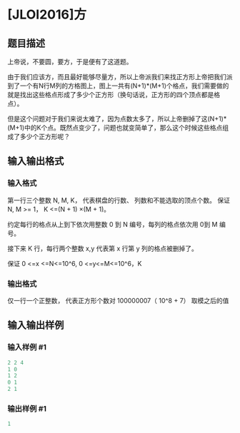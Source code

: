 # [JLOI2016]方

## 题目描述

上帝说，不要圆，要方，于是便有了这道题。

由于我们应该方，而且最好能够尽量方，所以上帝派我们来找正方形上帝把我们派到了一个有N行M列的方格图上，图上一共有(N+1)\*(M+1)个格点，我们需要做的就是找出这些格点形成了多少个正方形（换句话说，正方形的四个顶点都是格点）。

但是这个问题对于我们来说太难了，因为点数太多了，所以上帝删掉了这(N+1)\*(M+1)中的K个点。既然点变少了，问题也就变简单了，那么这个时候这些格点组成了多少个正方形呢？

## 输入输出格式

### 输入格式

第一行三个整数 N, M, K， 代表棋盘的行数、 列数和不能选取的顶点个数。 保证 N, M >= 1， K <=(N + 1) ×(M + 1)。

约定每行的格点从上到下依次用整数 0 到 N 编号，每列的格点依次用 0到 M 编号。

接下来 K 行，每行两个整数 x,y 代表第 x 行第 y 列的格点被删掉了。

保证 0 <=x <=N<=10^6, 0 <=y<=M<=10^6，K

### 输出格式

仅一行一个正整数， 代表正方形个数对 100000007（ 10^8 + 7） 取模之后的值

## 输入输出样例

### 输入样例 #1

```cpp
2 2 4
1 0
1 2
0 1
2 1
```


### 输出样例 #1

```cpp
1
```



